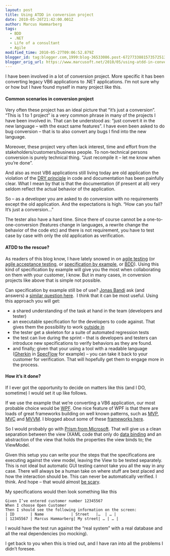 ```yaml
---
layout: post
title: Using ATDD in conversion project
date: 2010-05-26T21:42:00.001Z
author: Marcus Hammarberg
tags:
  - BDD
  - .NET
  - Life of a consultant
  - Agile
modified_time: 2010-05-27T09:06:52.879Z
blogger_id: tag:blogger.com,1999:blog-36533086.post-6727733881573572513
blogger_orig_url: https://www.marcusoft.net/2010/05/using-atdd-in-conversion-project.html
---
```


I have been involved in a lot of conversion project. More specific it has been converting legacy VB6 applications to .NET applications. I’m not sure why or how but I have found myself in many project like this.

#### Common scenarios in conversion project

Very often these project has an ideal picture that “it’s just a conversion”. “This is 1 to 1 project” is a very common phrase in many of the projects I have been involved in. That can be understood as: “just convert it in the new language – with the exact same features”. I have even been asked to do bug conversion – that is to also convert any bugs I find into the new language.

Moreover, these project very often lack interest, time and effort from the stakeholders/customers/business people. To non-technical persons conversion is purely technical thing. “Just recompile it – let me know when you’re done”.

And also as most VB6 applications still living today are old application the violation of the [DRY principle](http://en.wikipedia.org/wiki/Don't_repeat_yourself) in code and documentation has been painfully clear. What I mean by that is that the documentation (if present at all) very seldom reflect the actual behavior of the application.

So – as a developer you are asked to do conversion with no requirements except the old application. And the expectations is high. “How can you fail? It’s just a conversion…”

The tester also have a hard time. Since there of course cannot be a one-to-one-conversion (features change in languages, a rewrite change the behavior of the code etc) and there is not requirement, you have to test case by case with only the old application as verification.

#### ATDD to the rescue?

As readers of this blog know, I have lately snowed in on [agile testing](https://www.marcusoft.net/2008/11/agile-testing-how-we-get-it-to-work.html) (or [agile acceptance testing](https://www.marcusoft.net/2010/03/bdd-with-specflow-some-thoughts-after.html), or [specification by example](https://www.marcusoft.net/2010/04/specification-by-example-missing-link.html), or [BDD](https://www.marcusoft.net/search/label/BDD)). Using this kind of specification by example will give you the most when collaborating on them with your customer, I know. But in many cases, in conversion projects like above that is simple not possible.

Can specification by example still be of use? [Jonas Bandi](http://www.jonasbandi.net/) ask (and answers) a [similar question here](http://blog.jonasbandi.net/2010/05/atdd-for-rewriting-legacy-application.html).  I think that it can be most useful. Using this approach you will get:

- a shared understanding of the task at hand in the team (developers and tester)
- an executable specification for the developers to code against. That gives them the possibility to work [outside in](http://en.wikipedia.org/wiki/Outside-in_software_development)
- the tester get a skeleton for a suite of automated regression tests
- the test can live during the sprint – that is developers and testers can introduce new specifications to verify behaviors as they are found.
- and finally; given that your using a tool with a readable language ([Gherkin](http://wiki.github.com/aslakhellesoy/cucumber/gherkin) in [SpecFlow](http://www.specflow.org) for example) – you can take it back to your customer for verification. That will hopefully get them to engage more in the process.

#### How it’s it done?

If I ever got the opportunity to decide on matters like this (and I DO, sometime) I would set it up like follows.

If we use the example that we’re converting a VB6 application, our most probable choice would be [WPF](http://en.wikipedia.org/wiki/Windows_Presentation_Foundation). One nice feature of WPF is that there are loads of great frameworks building on well known patterns, such as [MVP](http://en.wikipedia.org/wiki/Model_View_Presenter), [MVC](http://en.wikipedia.org/wiki/Mvc) and [MVVM](http://en.wikipedia.org/wiki/MVVM). I blogged about some of these [frameworks here](https://www.marcusoft.net/2010/05/wcf-mvvm-and-good-client-design.html).

So I would probably go with [Prism from Microsoft](http://msdn.microsoft.com/en-us/library/cc707819.aspx). That will give us a clean separation between the view (XAML code that only do [data binding](http://www.nbdtech.com/Blog/archive/2009/02/02/wpf-xaml-data-binding-cheat-sheet.aspx) and an abstraction of the view that holds the properties the view binds to; the ViewModel.

Given this setup you can write your the steps that the specifications are executing against the view model, leaving the View to be tested separately. This is not ideal but automatic GUI testing cannot take you all the way in any case. There will always be a human take on where stuff are best placed and how the interaction should be. This can never be automatically verified. I think. And hope – that would almost [be scary](http://en.wikipedia.org/wiki/HAL_9000).

My specifications would then look something like this

```
Given I’ve entered customer number 12345567
When I choose Open Customer
Then I should see the following information on the screen:
| ID       | Name            | Street   |…  | … |
| 12345567 | Marcus Hammarberg| My street| … | … |
```

I would have the test run against the “real system” with a real database and all the real dependencies (no mocking).

I get back to you when this is tried out, and I have ran into all the problems I didn’t foresee.